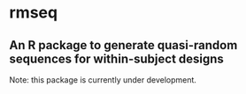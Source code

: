 # rmseq

## An R package to generate quasi-random sequences for within-subject designs

Note: this package is currently under development.
